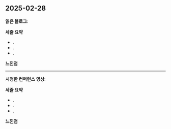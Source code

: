 ## 2025-02-28
**읽은 블로그**: []()

**세줄 요약**
- .
- .
- .

**느낀점**<br>

---

**시청한 컨퍼런스 영상**: []()

**세줄 요약**
- .
- .
- .

**느낀점**<br>
